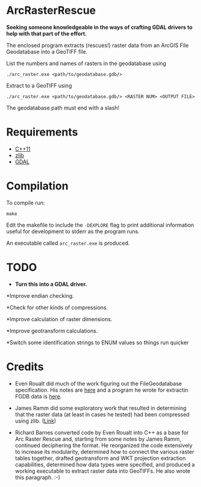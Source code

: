 ArcRasterRescue
===============

**Seeking someone knowledgeable in the ways of crafting GDAL drivers to help with that part of the effort.**

The enclosed program extracts (rescues!) raster data from an ArcGIS File
Geodatabase into a GeoTIFF file.

List the numbers and names of rasters in the geodatabase using

    ./arc_raster.exe <path/to/geodatabase.gdb/>

Extract to a GeoTIFF using

    ./arc_raster.exe <path/to/geodatabase.gdb/> <RASTER NUM> <OUTPUT FILE>

The geodatabase path must end with a slash!

Requirements
============

* [C++11](https://en.wikipedia.org/wiki/C%2B%2B11)
* [zlib](http://www.zlib.net/)
* [GDAL](http://www.gdal.org/)

Compilation
===========

To compile run:

    make

Edit the makefile to include the `-DEXPLORE` flag to print additional
information useful for development to stderr as the program runs.

An executable called `arc_raster.exe` is produced.

TODO
====

* **Turn this into a GDAL driver.**

*Improve endian checking.

*Check for other kinds of compressions.

*Improve calculation of raster dimensions.

*Improve geotransform calculations.

*Switch some identification strings to ENUM values so things run quicker


Credits
=======

* Even Roualt did much of the work figuring out the FileGeodatabase specification. His notes are [here](https://github.com/rouault/dump_gdbtable/wiki/FGDB-Spec) and a program he wrote for extractin FGDB data is [here](https://github.com/rouault/dump_gdbtable).

* James Ramm did some exploratory work that resulted in determining that the raster data (at least in cases he tested) had been compressed using zlib. ([Link](http://lists.osgeo.org/pipermail/gdal-dev/2016-July/044761.html))

* Richard Barnes converted code by Even Roualt into C++ as a base for Arc Raster Rescue and, starting from some notes by James Ramm, continued deciphering the format. He reorganized the code extensively to increase its modularity, determined how to connect the various raster tables together, drafted geotransform and WKT projection extraction capabilities, determined how data types were specified, and produced a working executable to extract raster data into GeoTIFFs. He also wrote this paragraph. :-)